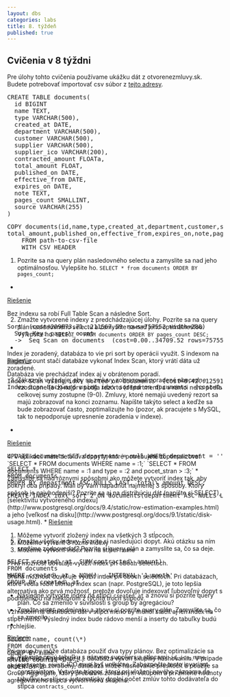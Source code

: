 ```yaml
---
layout: dbs
categories: labs
title: 8. týždeň
published: true
---
```


## Cvičenia v 8 týždni

Pre úlohy tohto cvičenia používame ukážku dát z otvorenezmluvy.sk. Budete potrebovať importovať csv súbor z [tejto adresy](http://otvorenezmluvy.sk/data/otvorenezmluvy.csv.gz).

<pre>
CREATE TABLE documents(
  id BIGINT
  name TEXT,
  type VARCHAR(500),
  created_at DATE,
  department VARCHAR(500),
  customer VARCHAR(500),
  supplier VARCHAR(500),
  supplier_ico VARCHAR(200),
  contracted_amount FLOATa,
  total_amount FLOAT,
  published_on DATE,
  effective_from DATE,
  expires_on DATE,
  note TEXT,
  pages_count SMALLINT,
  source VARCHAR(255)
)
</pre>
<pre>
COPY documents(id,name,type,created_at,department,customer,supplier,supplier_ico,contracted_amount,
total_amount,published_on,effective_from,expires_on,note,pages_count,source)
    FROM path-to-csv-file
    WITH CSV HEADER
</pre>

1. Pozrite sa na query plán nasledovného selectu a zamyslite sa nad jeho
optimálnosťou. Vylepšite ho.
  `SELECT * from documents ORDER BY pages_count;`
  * <a data-toggle="collapse" href="#exercise_1" aria-expanded="false" aria-controls="collapseExample">
  Riešenie</a>
<div class="collapse" id="exercise_1" aria-expanded="false" style="height: 0px;">
<p>
 Bez indexu sa robí Full Table Scan a následne Sort.
</p>
<pre>
Sort  (cost=209673.71..211567.59 rows=757552 width=288)
  Sort Key: pages\_count
  ->  Seq Scan on documents  (cost=0.00..34709.52 rows=757552 width=288)
</pre>
<p>
Index je zoradený, databáza to vie pri sort by operácii využit. S indexom
na pages\_count stačí databáze vykonať Index Scan, ktorý vrátí dáta už
zoradené. 
</p>
<pre>
Index Scan using idx\_sorted on documents  (cost=0.42..125914.39 rows=757552 width=288)
</pre>
</div>

2. Zmažte vytvorené indexy z predchádzajúcej úlohy. Pozrite sa na query plán
nasledovného selectu a zamyslite sa nad jeho optimálnosťou. Vylepšite ho.
  `SELECT * FROM documents ORDER BY pages_count DESC;`
  * <a data-toggle="collapse" href="#exercise_2" aria-expanded="false" aria-controls="collapseExample">
  Riešenie</a>
<div class="collapse" id="exercise_2" aria-expanded="false" style="height: 0px;">
<p>
Databáza vie prechádzať index aj v obrátenom poradí.
</p>
<pre>
Index Scan Backward using idx\_sorted on documents  (cost=0.42..125914.39 rows=757552 width=288)
</pre>
</div>

3. Zákazník vyžaduje, aby sa zmluvy zobrazovali zoradené abecedne vzostupne
(a-z) najprv podľa rezortu (department) a v rámci neho podľa celkovej sumy
zostupne (9-0). Zmluvy, ktoré nemajú uvedený rezort sa majú zobrazovať na konci
zoznamu. Napíšte takýto select a keďže sa bude zobrazovať často, zoptimalizujte
ho (pozor, ak pracujete s MySQL, tak to nepodporuje upresnenie zoradenia v indexe).
  * <a data-toggle="collapse" href="#exercise_3" aria-expanded="false" aria-controls="collapseExample">
  Riešenie</a>
<div class="collapse" id="exercise_3" aria-expanded="false" style="height: 0px;">
<pre>
UPDATE documents SET department = null WHERE department = '';
</pre>
<pre>
SELECT *
FROM documents
ORDER BY department ASC NULLS LAST, total\_amount DESC;
</pre>
<pre>
CREATE INDEX idx\_sort_2 ON documents(department ASC NULLS LAST, total\_amount DESC);
</pre>
</div>
4. V aplikácii máte tieto dva dopyty, ktoré potrebujete zoptimalizovať
  `SELECT * FROM documents WHERE name = :1;`
  `SELECT * FROM documents WHERE name = :1 and type = :2 and pocet_stran > :3;`
  * Zamyslite sa nad rôznymi spôsobmi ako môžete vytvoriť index tak, aby pokryl oba prípady. Mali by Vám napadnúť najmenej 3 spôsoby. Ktorý spôsob je najvhodnejší? Pozrite sa aj na distribúciu dát (napíšte si SELECT), [selektivitu vytvoreného indexu](http://www.postgresql.org/docs/9.4/static/row-estimation-examples.html) a jeho [veľkosť na disku](http://www.postgresql.org/docs/9.1/static/disk-usage.html).
  * <a data-toggle="collapse" href="#exercise_4" aria-expanded="false" aria-controls="collapseExample">
  Riešenie</a>
<div class="collapse" id="exercise_4" aria-expanded="false" style="height: 0px;">
<ol>
<li>
Môžeme vytvoriť zložený index na všetkých 3 stĺpcoch.
</li>
<li>
Môžeme vytvoriť 3 rôzne indexy
</li>
<li>
Môžeme vytvoriť index len na stĺpci name
</li>
</ol>
<p>
Prvá možnosť dovoľuje využiť index pri oboch selectoch.
</p>
<p>
Druhá možnosť dovoľuje využiť index pri oboch selectoch. Pri databázach, ktoré vedia robiť bitmap index scan (napr. PostgreSQL), je toto lepšia alternatíva ako prvá možnosť, pretože dovoľuje indexovať ľubovoľný dopyt s podmienkou na niektorom z týchto troch stĺpcov.
</p>
<p>
Vzhľadom na distribúciu dát v stĺpci meno by mohol stačit aj len index na stĺpci meno. Výsledný index bude rádovo menší a inserty do tabuľky budú rýchlejšie.
</p>
<pre>
SELECT name, count(\*) 
FROM documents
GROUP BY name
HAVING count(\*) > 1
ORDER BY 2
</pre>
</div>

5. Zmažte všetky indexy. Pozrite si nasledujúci dopyt. Akú otázku
sa ním snažíme zodpovedať? Pozrite si query plán a zamyslite sa, čo sa deje.
<pre>
SELECT created\_at, SUM(contracted\_amount)
FROM documents
WHERE created\_at > NOW() - INTERVAL '1 month'
GROUP BY created\_at
</pre>
  * Následne vytvorte index na stĺpci `created_at` a znovu si pozrite query plán. Čo
sa zmenilo v súvislosti s group by agregáciou?
  * Zmažte `WHERE` podmienku a znovu si pozrite query plán. Zamyslite sa, čo sa
zmenilo.
  * <a data-toggle="collapse" href="#exercise_5" aria-expanded="false" aria-controls="collapseExample">
  Riešenie</a>
<div class="collapse" id="exercise_5" aria-expanded="false" style="height: 0px;">
<p>Pri group by môže databáza použiť dva typy plánov. Bez optimalizácie sa použije Hash Aggregate, t.j. databáza vyvorí skupiny hashovaním. V prípade ak je už vstup zoradený, databáza môže hashovanie preskočiť a použije sa Group Aggregate, ktorý prebehne zoradeným vstupom a pri zmene hodnoty agregovaného stĺpca vytvorí novú skupinu.</p>
</div>

6. Vytvorte novú tabuľku s názvom suppliers a stĺpcami: `id`, `ico`, `name`,
`contracts_count`. IČO musí byť unikátne. Zabezpečte tento invariant
constraintom. Vytvorte trigger, ktorý pri vložení nového záznamu do tabuľky
`suppliers` automaticky doplní počet zmlúv tohto dodávateľa do stĺpca
`contracts_count`.

